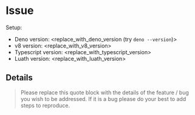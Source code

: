 # Issue

Setup:

- Deno version: <replace_with_deno_version (try `deno --version`)>
- v8 version: <replace_with_v8_version>
- Typescript version: <replace_with_typescript_version>
- Luath version: <replace_with_luath_version>

## Details

> Please replace this quote block with the details of the feature / bug you wish to be addressed. If it is a bug please do your best to add steps to reproduce.
